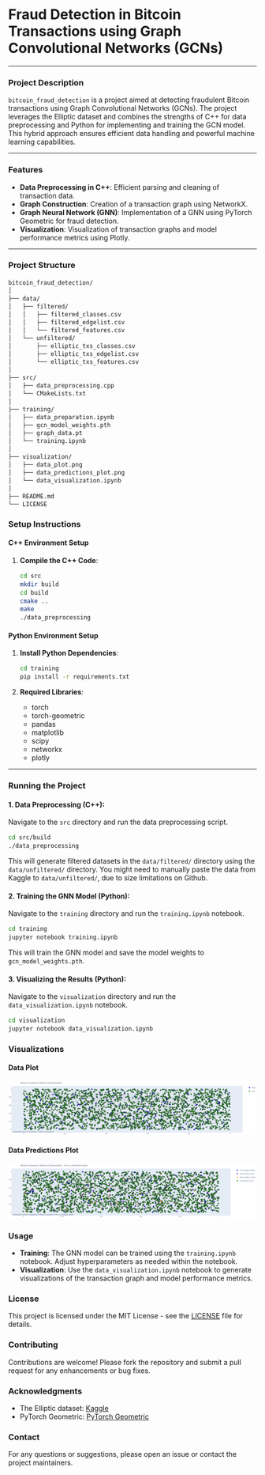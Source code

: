 # Fraud Detection in Bitcoin Transactions using Graph Convolutional Networks (GCNs)

---

### **Project Description**
`bitcoin_fraud_detection` is a project aimed at detecting fraudulent Bitcoin transactions using Graph Convolutional Networks (GCNs). The project leverages the Elliptic dataset and combines the strengths of C++ for data preprocessing and Python for implementing and training the GCN model. This hybrid approach ensures efficient data handling and powerful machine learning capabilities.


---

### **Features**
- **Data Preprocessing in C++**: Efficient parsing and cleaning of transaction data.
- **Graph Construction**: Creation of a transaction graph using NetworkX.
- **Graph Neural Network (GNN)**: Implementation of a GNN using PyTorch Geometric for fraud detection.
- **Visualization**: Visualization of transaction graphs and model performance metrics using Plotly.

---

### **Project Structure**
```plaintext
bitcoin_fraud_detection/
│
├── data/
│   ├── filtered/
│   │   ├── filtered_classes.csv
│   │   ├── filtered_edgelist.csv
│   │   └── filtered_features.csv
│   └── unfiltered/
│       ├── elliptic_txs_classes.csv
│       ├── elliptic_txs_edgelist.csv
│       └── elliptic_txs_features.csv
│
├── src/
│   ├── data_preprocessing.cpp
│   └── CMakeLists.txt
│
├── training/
│   ├── data_preparation.ipynb
│   ├── gcn_model_weights.pth
│   ├── graph_data.pt
│   └── training.ipynb
│
├── visualization/
│   ├── data_plot.png
│   ├── data_predictions_plot.png
│   └── data_visualization.ipynb
│
├── README.md
└── LICENSE
```

### **Setup Instructions**

#### C++ Environment Setup
1. **Compile the C++ Code**:
   ```bash
   cd src
   mkdir build
   cd build
   cmake ..
   make
   ./data_preprocessing  

#### Python Environment Setup
1. **Install Python Dependencies**:
   ```bash
   cd training
   pip install -r requirements.txt
   ```

2. **Required Libraries**:
   - torch
   - torch-geometric
   - pandas
   - matplotlib
   - scipy
   - networkx
   - plotly
  
---

### **Running the Project**

#### 1. Data Preprocessing (C++):
Navigate to the `src` directory and run the data preprocessing script.
```bash
cd src/build
./data_preprocessing
```

This will generate filtered datasets in the `data/filtered/` directory using the `data/unfiltered/` directory. You might need to manually paste the data from Kaggle to `data/unfiltered/`, due to size limitations on Github.

#### 2. Training the GNN Model (Python):
Navigate to the `training` directory and run the `training.ipynb` notebook.
```bash
cd training
jupyter notebook training.ipynb
```

This will train the GNN model and save the model weights to `gcn_model_weights.pth`.

#### 3. Visualizing the Results (Python):
Navigate to the `visualization` directory and run the `data_visualization.ipynb` notebook.
```bash
cd visualization
jupyter notebook data_visualization.ipynb
```

### **Visualizations**

#### Data Plot
![Data Plot](visualization/data_plot.png)

#### Data Predictions Plot
![Data Predictions Plot](visualization/data_predictions_plot.png)

### **Usage**

- **Training**: The GNN model can be trained using the `training.ipynb` notebook. Adjust hyperparameters as needed within the notebook.
- **Visualization**: Use the `data_visualization.ipynb` notebook to generate visualizations of the transaction graph and model performance metrics.

### **License**
This project is licensed under the MIT License - see the [LICENSE](LICENSE) file for details.

### **Contributing**
Contributions are welcome! Please fork the repository and submit a pull request for any enhancements or bug fixes.

### **Acknowledgments**
- The Elliptic dataset: [Kaggle](https://www.kaggle.com/ellipticco/elliptic-data-set)
- PyTorch Geometric: [PyTorch Geometric](https://pytorch-geometric.readthedocs.io/en/latest/)

### **Contact**
For any questions or suggestions, please open an issue or contact the project maintainers.
